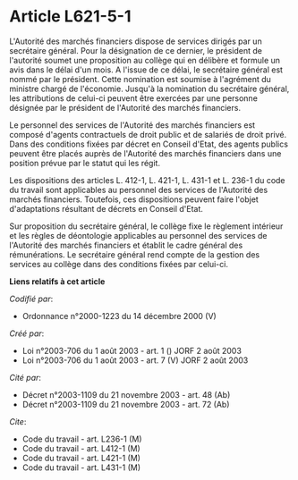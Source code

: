 # Article L621-5-1

L'Autorité des marchés financiers dispose de services dirigés par un secrétaire général. Pour la désignation de ce dernier,
le président de l'autorité soumet une proposition au collège qui en délibère et formule un avis dans le délai d'un mois. A
l'issue de ce délai, le secrétaire général est nommé par le président. Cette nomination est soumise à l'agrément du ministre
chargé de l'économie. Jusqu'à la nomination du secrétaire général, les attributions de celui-ci peuvent être exercées par une
personne désignée par le président de l'Autorité des marchés financiers.

Le personnel des services de l'Autorité des marchés financiers est composé d'agents contractuels de droit public et de
salariés de droit privé. Dans des conditions fixées par décret en Conseil d'Etat, des agents publics peuvent être placés
auprès de l'Autorité des marchés financiers dans une position prévue par le statut qui les régit.

Les dispositions des articles L. 412-1, L. 421-1, L. 431-1 et L. 236-1 du code du travail sont applicables au personnel des
services de l'Autorité des marchés financiers. Toutefois, ces dispositions peuvent faire l'objet d'adaptations résultant de
décrets en Conseil d'Etat.

Sur proposition du secrétaire général, le collège fixe le règlement intérieur et les règles de déontologie applicables au
personnel des services de l'Autorité des marchés financiers et établit le cadre général des rémunérations. Le secrétaire
général rend compte de la gestion des services au collège dans des conditions fixées par celui-ci.

**Liens relatifs à cet article**

_Codifié par_:

  - Ordonnance n°2000-1223 du 14 décembre 2000 (V)

_Créé par_:

  - Loi n°2003-706 du 1 août 2003 - art. 1 () JORF 2 août 2003
  - Loi n°2003-706 du 1 août 2003 - art. 7 (V) JORF 2 août 2003

_Cité par_:

  - Décret n°2003-1109 du 21 novembre 2003 - art. 48 (Ab)
  - Décret n°2003-1109 du 21 novembre 2003 - art. 72 (Ab)

_Cite_:

  - Code du travail - art. L236-1 (M)
  - Code du travail - art. L412-1 (M)
  - Code du travail - art. L421-1 (M)
  - Code du travail - art. L431-1 (M)
